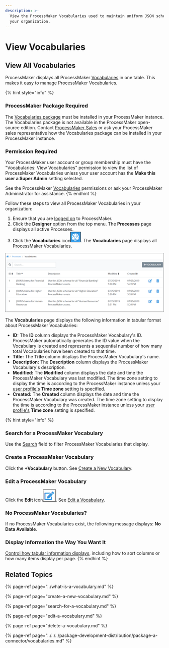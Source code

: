```yaml
---
description: >-
  View the ProcessMaker Vocabularies used to maintain uniform JSON schemas in
  your organization.
---
```


# View Vocabularies

## View All Vocabularies

ProcessMaker displays all ProcessMaker [Vocabularies](../what-is-a-vocabulary.md) in one table. This makes it easy to manage ProcessMaker Vocabularies.

{% hint style="info" %}
### ProcessMaker Package Required

The [Vocabularies package](../../../package-development-distribution/package-a-connector/vocabularies.md) must be installed in your ProcessMaker instance. The Vocabularies package is not available in the ProcessMaker open-source edition. Contact [ProcessMaker Sales](mailto:sales@processmaker.com) or ask your ProcessMaker sales representative how the Vocabularies package can be installed in your ProcessMaker instance.

### Permission Required

Your ProcessMaker user account or group membership must have the "Vocabularies: View Vocabularies" permission to view the list of ProcessMaker Vocabularies unless your user account has the **Make this user a Super Admin** setting selected.

See the ProcessMaker [Vocabularies](../../../processmaker-administration/permission-descriptions-for-users-and-groups.md#vocabularies) permissions or ask your ProcessMaker Administrator for assistance.
{% endhint %}

Follow these steps to view all ProcessMaker Vocabularies in your organization:

1. Ensure that you are [logged on](../../../using-processmaker/log-in.md#log-in) to ProcessMaker.
2. Click the **Designer** option from the top menu. The **Processes** page displays all active Processes.
3. Click the **Vocabularies** icon![](../../../.gitbook/assets/vocabularies-icon-processes.png). The **Vocabularies** page displays all ProcessMaker Vocabularies.

![&quot;Vocabularies&quot; page displays all ProcessMaker Vocabularies in your organization](../../../.gitbook/assets/vocabularies-page-processes.png)

The **Vocabularies** page displays the following information in tabular format about ProcessMaker Vocabularies:

* **ID:** The **ID** column displays the ProcessMaker Vocabulary's ID. ProcessMaker automatically generates the ID value when the Vocabulary is created and represents a sequential number of how many total Vocabularies have been created to that time.
* **Title:** The **Title** column displays the ProcessMaker Vocabulary's name.
* **Description:** The **Description** column displays the ProcessMaker Vocabulary's description.
* **Modified:** The **Modified** column displays the date and time the ProcessMaker Vocabulary was last modified. The time zone setting to display the time is according to the ProcessMaker instance unless your [user profile's](../../../using-processmaker/profile-settings.md#change-your-profile-settings) **Time zone** setting is specified.
* **Created:** The **Created** column displays the date and time the ProcessMaker Vocabulary was created. The time zone setting to display the time is according to the ProcessMaker instance unless your [user profile's](../../../using-processmaker/profile-settings.md#change-your-profile-settings) **Time zone** setting is specified.

{% hint style="info" %}
### Search for a ProcessMaker Vocabulary

Use the [Search](search-for-a-vocabulary.md) field to filter ProcessMaker Vocabularies that display.

### Create a ProcessMaker Vocabulary

Click the **+Vocabulary** button. See [Create a New Vocabulary](create-a-new-vocabulary.md).

### Edit a ProcessMaker Vocabulary

Click the **Edit** icon![](../../../.gitbook/assets/edit-icon.png). See [Edit a Vocabulary](edit-a-vocabulary.md).

### No ProcessMaker Vocabularies?

If no ProcessMaker Vocabularies exist, the following message displays: **No Data Available**.

### Display Information the Way You Want It

[Control how tabular information displays](../../../using-processmaker/control-how-requests-display-in-a-tab.md), including how to sort columns or how many items display per page.
{% endhint %}

## Related Topics

{% page-ref page="../what-is-a-vocabulary.md" %}

{% page-ref page="create-a-new-vocabulary.md" %}

{% page-ref page="search-for-a-vocabulary.md" %}

{% page-ref page="edit-a-vocabulary.md" %}

{% page-ref page="delete-a-vocabulary.md" %}

{% page-ref page="../../../package-development-distribution/package-a-connector/vocabularies.md" %}

